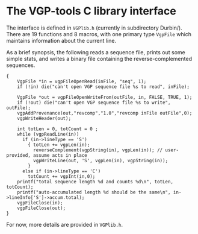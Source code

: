 # The VGP-tools C library interface


The interface is defined in `VGPlib.h` (currently in subdirectory Durbin/).  There are 19 functions and 8 macros, with one primary type `VgpFile` which maintains information about the current line.

As a brief synopsis, the following reads a sequence file, prints out some simple stats, and writes a binary file containing the reverse-complemented sequences.

```
{
	VgpFile *in = vgpFileOpenRead(inFile, "seq", 1);
	if (!in) die("can't open VGP sequence file %s to read", inFile);

	VgpFile *out = vgpFileOpenWriteFrom(outFile, in, FALSE, TRUE, 1);
	if (!out) die("can't open VGP sequence file %s to write", outFile);
	vgpAddProvenance(out,"revcomp","1.0","revcomp inFile outFile",0);
	vgpWriteHeader(out);
	
	int totLen = 0, totCount = 0 ;
	while (vgpReadLine(in))
	  if (in->lineType == 'S')
	    { totLen += vgpLen(in);
	      reverseComplement(vgpString(in), vgpLen(in)); // user-provided, assume acts in place
	      vgpWriteLine(out, 'S', vgpLen(in), vgpString(in));
	    }
	  else if (in->lineType == 'C')
	    totCount += vgpInt(in,0);
	printf("total sequence length %d and counts %d\n", totLen, totCount);
	printf("auto-accumulated length %d should be the same\n", in->lineInfo['S']->accum.total);
	vgpFileClose(in);
	vgpFileClose(out);
}
```
For now, more details are provided in `VGPlib.h`.

